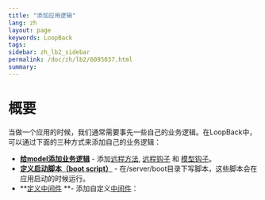 ```yaml
---
title: "添加应用逻辑"
lang: zh
layout: page
keywords: LoopBack
tags:
sidebar: zh_lb2_sidebar
permalink: /doc/zh/lb2/6095037.html
summary:
---
```


# 概要

当做一个应用的时候，我们通常需要事先一些自己的业务逻辑。在LoopBack中，可以通过下面的三种方式来添加自己的业务逻辑：

*   **[给model添加业务逻辑](/doc/{{page.lang}}/lb2/6095039.html)** - 添加[远程方法](/doc/{{page.lang}}/lb2/6095040.html), [远程钩子](/doc/{{page.lang}}/lb2/6095041.html) 和 [模型钩子](/doc/{{page.lang}}/lb2/6095042.html)。
*   **[定义启动脚本（boot script）](/doc/{{page.lang}}/lb2/6095038.html)** - 在/server/boot目录下写脚本，这些脚本会在应用启动的时候运行。
*   **[定义中间件](/doc/{{page.lang}}/lb2/Defining-middleware.html) **- 添加自定义[中间件](http://expressjs.com/api.html#middleware)：

